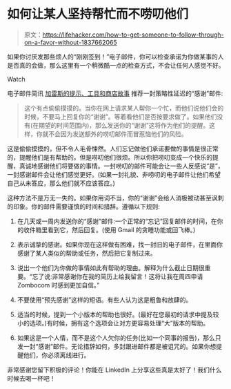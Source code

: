 # 如何让某人坚持帮忙而不唠叨他们

> 原文：<https://lifehacker.com/how-to-get-someone-to-follow-through-on-a-favor-without-1837662065>

如果你讨厌发那些烦人的“刚刚签到！”电子邮件，你可以检查承诺为你做某事的人是否真的会做，那么这里有一个稍微酷一点的检查方式，不会让任何人感觉不好。

Watch

电子邮件简讯 [加雷斯的提示、工具和商店故事](https://www.getrevue.co/profile/garethbranwyn) 推荐一封策略性延迟的“感谢”邮件:

> 这个有点偷偷摸摸的。当你在网上请求某人帮你一个忙，而他们说他们会的时候，不要马上回复你的“谢谢”。等着看他们是否按要求做了。如果他们没有(在期望的时间范围内)，那么发送你的“谢谢”这将作为他们的提醒。这样，你就不会因为发送额外的唠叨邮件而冒惹恼他们的风险。

这是偷偷摸摸的，但不令人毛骨悚然。人们忘记做他们承诺要做的事情是很正常的，提醒他们是有帮助的。但是唠叨他们很烦。所以你把唠叨变成一个快乐的提醒，真诚地感谢他们将要做的事情。一封唠叨的邮件可能会让一些人反感说“是”，一封感谢邮件会让他们感觉更好。(如果一封礼貌、非唠叨的电子邮件让他们希望自己从未答应，那么他们就不应该答应。)

这种方法不是万无一失的。如果你用词不当，你的“谢谢”会给人消极被动甚至讽刺的印象。你的邮件需要谨慎的时间和措辞。遵循以下规则:

1.  在几天或一周内发送你的“感谢”邮件:一个正常的“忘记”回复邮件的时间，在你的收件箱里看到它，然后回复。(使用 Gmail 的贪睡功能或回飞棒。)

2.  表示诚挚的感谢。如果你现在这样做有困难，找一封旧的电子邮件，在里面你感谢了某人类似的帮助或任务，然后把它复制过来。
3.  说出一个他们为你做的事情如此有帮助的理由。解释为什么截止日期很重要。“忘了说:非常感谢你在我的简历上给我留言！这将让我在周四申请 Zombocom 时感到更加自信。”
4.  不要使用“预先感谢”这样的短语。有些人认为这是粗鲁和放肆的。
5.  适当的时候，提到一个小版本的帮助也很好。(最好在您最初的请求中提及较小的选项。)有时候，拥有这个选项会让对方更容易处理“大”版本的帮助。
6.  如果这是一个人情，而不是这个人欠你的任务(比如一个同事的报告)，那么只发一封“感谢”邮件。无论措辞如何，多封跟进邮件都是被诅咒的。如果你想提醒他们，你必须离线进行。

非常感谢您留下积极的评论！你能在 LinkedIn 上分享这些真是太好了！我们什么时候去喝一杯吧！
